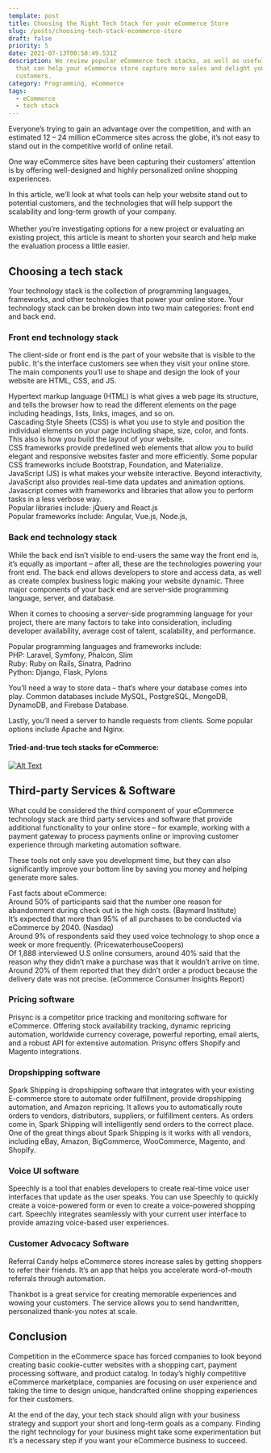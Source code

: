 ```yaml
---
template: post
title: Choosing the Right Tech Stack for your eCommerce Store
slug: /posts/choosing-tech-stack-ecommerce-store
draft: false
priority: 5
date: 2021-07-13T00:50:49.531Z
description: We review popular eCommerce tech stacks, as well as useful software
  that can help your eCommerce store capture more sales and delight your
  customers.
category: Programming, eCommerce
tags:
  - eCommerce
  - tech stack
---
```

Everyone’s trying to gain an advantage over the competition, and with an estimated 12 – 24 million eCommerce sites across the globe, it’s not easy to stand out in the competitive world of online retail.

One way eCommerce sites have been capturing their customers’ attention is by offering well-designed and highly personalized online shopping experiences.

In this article, we’ll look at what tools can help your website stand out to potential customers, and the technologies that will help support the scalability and long-term growth of your company.\
\
Whether you’re investigating options for a new project or evaluating an existing project, this article is meant to shorten your search and help make the evaluation process a little easier.

## [](https://dev.to/maxbarrera2148/choosing-the-right-tech-stack-for-your-ecommerce-store-47ce#choosing-a-tech-stack)Choosing a tech stack

Your technology stack is the collection of programming languages, frameworks, and other technologies that power your online store. Your technology stack can be broken down into two main categories: front end and back end.

### [](https://dev.to/maxbarrera2148/choosing-the-right-tech-stack-for-your-ecommerce-store-47ce#front-end-technology-stack)Front end technology stack

The client-side or front end is the part of your website that is visible to the public. It's the interface customers see when they visit your online store. The main components you’ll use to shape and design the look of your website are HTML, CSS, and JS.

Hypertext markup language (HTML) is what gives a web page its structure, and tells the browser how to read the different elements on the page including headings, lists, links, images, and so on.\
Cascading Style Sheets (CSS) is what you use to style and position the individual elements on your page including shape, size, color, and fonts. This also is how you build the layout of your website.\
CSS frameworks provide predefined web elements that allow you to build elegant and responsive websites faster and more efficiently. Some popular CSS frameworks include Bootstrap, Foundation, and Materialize.\
JavaScript (JS) is what makes your website interactive. Beyond interactivity, JavaScript also provides real-time data updates and animation options. Javascript comes with frameworks and libraries that allow you to perform tasks in a less verbose way.\
Popular libraries include: jQuery and React.js\
Popular frameworks include: Angular, Vue.js, Node.js,

### [](https://dev.to/maxbarrera2148/choosing-the-right-tech-stack-for-your-ecommerce-store-47ce#back-end-technology-stack)Back end technology stack

While the back end isn’t visible to end-users the same way the front end is, it’s equally as important – after all, these are the technologies powering your front end. The back end allows developers to store and access data, as well as create complex business logic making your website dynamic. Three major components of your back end are server-side programming language, server, and database.

When it comes to choosing a server-side programming language for your project, there are many factors to take into consideration, including developer availability, average cost of talent, scalability, and performance.

Popular programming languages and frameworks include:\
PHP: Laravel, Symfony, Phalcon, Slim\
Ruby: Ruby on Rails, Sinatra, Padrino\
Python: Django, Flask, Pylons

You’ll need a way to store data – that’s where your database comes into play. Common databases include MySQL, PostgreSQL, MongoDB, DynamoDB, and Firebase Database.

Lastly, you’ll need a server to handle requests from clients. Some popular options include Apache and Nginx.

#### [](https://dev.to/maxbarrera2148/choosing-the-right-tech-stack-for-your-ecommerce-store-47ce#triedandtrue-tech-stacks-for-ecommerce)Tried-and-true tech stacks for eCommerce:

[![Alt Text](https://res.cloudinary.com/practicaldev/image/fetch/s--vUReP2Xh--/c_limit%2Cf_auto%2Cfl_progressive%2Cq_auto%2Cw_880/https://dev-to-uploads.s3.amazonaws.com/i/7tr7oyvhm4cyynrl66lr.png)](https://res.cloudinary.com/practicaldev/image/fetch/s--vUReP2Xh--/c_limit%2Cf_auto%2Cfl_progressive%2Cq_auto%2Cw_880/https://dev-to-uploads.s3.amazonaws.com/i/7tr7oyvhm4cyynrl66lr.png)

## [](https://dev.to/maxbarrera2148/choosing-the-right-tech-stack-for-your-ecommerce-store-47ce#thirdparty-services-amp-software)Third-party Services & Software

What could be considered the third component of your eCommerce technology stack are third party services and software that provide additional functionality to your online store – for example, working with a payment gateway to process payments online or improving customer experience through marketing automation software.

These tools not only save you development time, but they can also significantly improve your bottom line by saving you money and helping generate more sales.

Fast facts about eCommerce:\
Around 50% of participants said that the number one reason for abandonment during check out is the high costs. (Baymard Institute)\
It’s expected that more than 95% of all purchases to be conducted via eCommerce by 2040. (Nasdaq)\
Around 9% of respondents said they used voice technology to shop once a week or more frequently. (PricewaterhouseCoopers)\
Of 1,888 interviewed U.S online consumers, around 40% said that the reason why they didn’t make a purchase was that it wouldn’t arrive on time. Around 20% of them reported that they didn’t order a product because the delivery date was not precise. (eCommerce Consumer Insights Report)

### [](https://dev.to/maxbarrera2148/choosing-the-right-tech-stack-for-your-ecommerce-store-47ce#pricing-software)Pricing software

Prisync is a competitor price tracking and monitoring software for eCommerce. Offering stock availability tracking, dynamic repricing automation, worldwide currency coverage, powerful reporting, email alerts, and a robust API for extensive automation. Prisync offers Shopify and Magento integrations.

### [](https://dev.to/maxbarrera2148/choosing-the-right-tech-stack-for-your-ecommerce-store-47ce#dropshipping-software)Dropshipping software

Spark Shipping is dropshipping software that integrates with your existing E-commerce store to automate order fulfillment, provide dropshipping automation, and Amazon repricing. It allows you to automatically route orders to vendors, distributors, suppliers, or fulfillment centers. As orders come in, Spark Shipping will intelligently send orders to the correct place. One of the great things about Spark Shipping is it works with all vendors, including eBay, Amazon, BigCommerce, WooCommerce, Magento, and Shopify.

### [](https://dev.to/maxbarrera2148/choosing-the-right-tech-stack-for-your-ecommerce-store-47ce#voice-ui-software)Voice UI software

Speechly is a tool that enables developers to create real-time voice user interfaces that update as the user speaks. You can use Speechly to quickly create a voice-powered form or even to create a voice-powered shopping cart. Speechly integrates seamlessly with your current user interface to provide amazing voice-based user experiences.

### [](https://dev.to/maxbarrera2148/choosing-the-right-tech-stack-for-your-ecommerce-store-47ce#customer-advocacy-software)Customer Advocacy Software

Referral Candy helps eCommerce stores increase sales by getting shoppers to refer their friends. It’s an app that helps you accelerate word-of-mouth referrals through automation.

Thankbot is a great service for creating memorable experiences and wowing your customers. The service allows you to send handwritten, personalized thank-you notes at scale.

## [](https://dev.to/maxbarrera2148/choosing-the-right-tech-stack-for-your-ecommerce-store-47ce#conclusion)Conclusion

Competition in the eCommerce space has forced companies to look beyond creating basic cookie-cutter websites with a shopping cart, payment processing software, and product catalog. In today’s highly competitive eCommerce marketplace, companies are focusing on user experience and taking the time to design unique, handcrafted online shopping experiences for their customers.

At the end of the day, your tech stack should align with your business strategy and support your short and long-term goals as a company. Finding the right technology for your business might take some experimentation but it’s a necessary step if you want your eCommerce business to succeed.